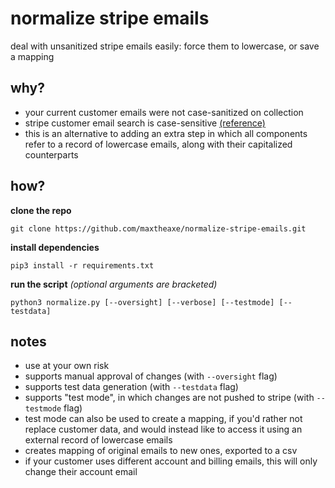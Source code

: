 # normalize stripe emails
deal with unsanitized stripe emails easily: force them to lowercase, or save a mapping

## why?
* your current customer emails were not case-sanitized on collection
* stripe customer email search is case-sensitive [(reference)](https://stackoverflow.com/q/73309133/4513452)
* this is an alternative to adding an extra step in which all components refer to a record of lowercase emails, along with their capitalized counterparts

## how?
**clone the repo**

`git clone https://github.com/maxtheaxe/normalize-stripe-emails.git`

**install dependencies**

`pip3 install -r requirements.txt`

**run the script** *(optional arguments are bracketed)*

`python3 normalize.py [--oversight] [--verbose] [--testmode] [--testdata]`

## notes
* use at your own risk
* supports manual approval of changes (with `--oversight` flag)
* supports test data generation (with `--testdata` flag)
* supports "test mode", in which changes are not pushed to stripe (with `--testmode` flag)
* test mode can also be used to create a mapping, if you'd rather not replace customer data, and would instead like to access it using an external record of lowercase emails
* creates mapping of original emails to new ones, exported to a csv
* if your customer uses different account and billing emails, this will only change their account email